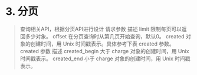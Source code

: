 # 3. 分页

> 查询相关API，根据分页API进行设计
请求参数	描述
limit
限制每页可以返回多少对象。
offset
在分页查询时从第几页开始查询，默认0。
created
对象的创建时间，用 Unix 时间戳表示。具体参考下表 created 参数。
created 参数	描述
created_begin
大于 charge 对象的创建时间，用 Unix 时间戳表示。
created_end
小于 charge 对象的创建时间，用 Unix 时间戳表示。

